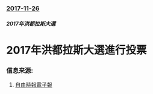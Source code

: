 ### [2017-11-26](/news/2017/11/26/index.md)

##### 2017年洪都拉斯大選
# 2017年洪都拉斯大選進行投票 




### 信息来源:

1. [自由時報電子報](http://news.ltn.com.tw/news/world/breakingnews/2265225)
